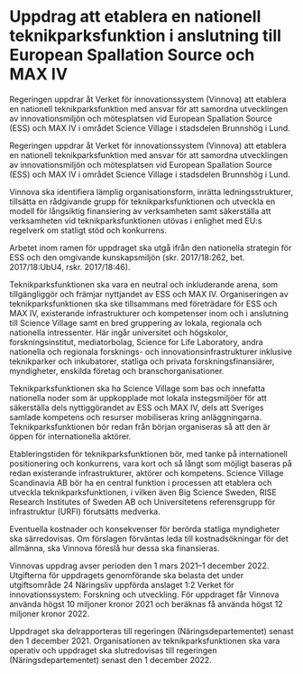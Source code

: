 # Uppdrag att etablera en nationell teknikparksfunktion i anslutning till European Spallation Source och MAX IV

Regeringen uppdrar åt Verket för innovationssystem (Vinnova) att etablera en nationell teknikparksfunktion med ansvar för att samordna utvecklingen av innovationsmiljön och mötesplatsen vid European Spallation Source (ESS) och MAX IV i området Science Village i stadsdelen Brunnshög i Lund.

Regeringen uppdrar åt Verket för innovationssystem (Vinnova) att etablera en nationell teknikparksfunktion med ansvar för att samordna utvecklingen av innovationsmiljön och mötesplatsen vid European Spallation Source (ESS) och MAX IV i området Science Village i stadsdelen Brunnshög i Lund.

Vinnova ska identifiera lämplig organisationsform, inrätta ledningsstrukturer, tillsätta en rådgivande grupp för teknikparksfunktionen och utveckla en modell för långsiktig finansiering av verksamheten samt säkerställa att verksamheten vid teknikparksfunktionen utövas i enlighet med EU:s regelverk om statligt stöd och konkurrens.

Arbetet inom ramen för uppdraget ska utgå ifrån den nationella strategin för ESS och den omgivande kunskapsmiljön (skr. 2017/18:262, bet. 2017/18:UbU4, rskr. 2017/18:46).

Teknikparksfunktionen ska vara en neutral och inkluderande arena, som tillgängliggör och främjar nyttjandet av ESS och MAX IV. Organiseringen av teknikparksfunktionen ska ske tillsammans med företrädare för ESS och MAX IV, existerande infrastrukturer och kompetenser inom och i anslutning till Science Village samt en bred gruppering av lokala, regionala och nationella intressenter. Här ingår universitet och högskolor, forskningsinstitut, mediatorbolag, Science for Life Laboratory, andra nationella och regionala forsknings- och innovationsinfrastrukturer inklusive teknikparker och inkubatorer, statliga och privata forskningsfinansiärer, myndigheter, enskilda företag och branschorganisationer.

Teknikparksfunktionen ska ha Science Village som bas och innefatta nationella noder som är uppkopplade mot lokala instegsmiljöer för att säkerställa dels nyttiggörandet av ESS och MAX IV, dels att Sveriges samlade kompetens och resurser mobiliseras kring anläggningarna. Teknikparksfunktionen bör redan från början organiseras så att den är öppen för internationella aktörer.

Etableringstiden för teknikparksfunktionen bör, med tanke på internationell positionering och konkurrens, vara kort och så långt som möjligt baseras på redan existerande infrastrukturer, aktörer och kompetens. Science Village Scandinavia AB bör ha en central funktion i processen att etablera och utveckla teknikparksfunktionen, i vilken även Big Science Sweden, RISE Research Institutes of Sweden AB och Universitetens referensgrupp för infrastruktur (URFI) förutsätts medverka.

Eventuella kostnader och konsekvenser för berörda statliga myndigheter ska särredovisas. Om förslagen förväntas leda till kostnadsökningar för det allmänna, ska Vinnova föreslå hur dessa ska finansieras.

Vinnovas uppdrag avser perioden den 1 mars 2021–1 december 2022. Utgifterna för uppdragets genomförande ska belasta det under utgiftsområde 24 Näringsliv uppförda anslaget 1:2 Verket för innovationssystem: Forskning och utveckling. För uppdraget får Vinnova använda högst 10 miljoner kronor 2021 och beräknas få använda högst 12 miljoner kronor 2022.

Uppdraget ska delrapporteras till regeringen (Näringsdepartementet) senast den 1 december 2021. Organisationen av teknikparksfunktionen ska vara operativ och uppdraget ska slutredovisas till regeringen (Näringsdepartementet) senast den 1 december 2022.
